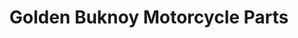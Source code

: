 ---
title: "Golden Buknoy Motorcycle Parts"
url: /san-pablo/golden-buknoy-motorcycle-parts/
shop: Autoteile
---
